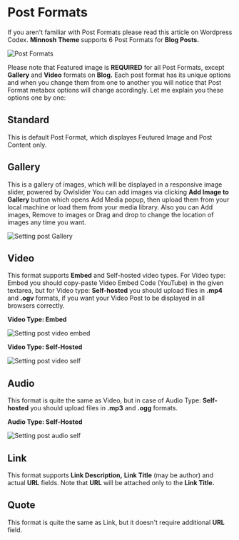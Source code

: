 # Post Formats

If you aren't familiar with Post Formats please read this article on Wordpress Codex. **Minnosh Theme** supports 6 Post Formats for **Blog Posts.**

![Post Formats](_media/post-formats.jpg)

Please note that Featured image is **REQUIRED** for all Post Formats, except **Gallery** and **Video** formats on **Blog.** Each post format has its unique options and when you change them from one to another you will notice that Post Format metabox options will change acordingly. Let me explain you these options one by one:

## Standard

This is default Post Format, which displayes Feutured Image and Post Content only.

## Gallery

This is a gallery of images, which will be displayed in a responsive image slider, powered by Owlslider You can add images via clicking **Add Image to Gallery** button which opens Add Media popup, then upload them from your local machine or load them from your media library. Also you can Add images, Remove to images or Drag and drop to change the location of images any time you want. 

![Setting post Gallery](_media/setting-post-gallery.jpg)

## Video

This format supports **Embed** and Self-hosted video types. For Video type: Embed you should copy-paste Video Embed Code (YouTube) in the given textarea, but for Video type: **Self-hosted** you should upload files in **.mp4** and **.ogv** formats, if you want your Video Post to be displayed in all browsers correctly.

**Video Type: Embed**

![Setting post video embed](_media/setting-post-video-embed.jpg)

**Video Type: Self-Hosted**

![Setting post video self](_media/setting-post-video-self.jpg)

## Audio

This format is quite the same as Video, but in case of Audio Type: **Self-hosted** you should upload files in **.mp3** and **.ogg** formats.

**Audio Type: Self-Hosted**

![Setting post audio self](_media/setting-post-audio-self.jpg)

## Link

This format supports **Link Description,** **Link Title** (may be author) and actual **URL** fields. Note that **URL** will be attached only to the **Link Title.**

## Quote

This format is quite the same as Link, but it doesn't require additional **URL** field.